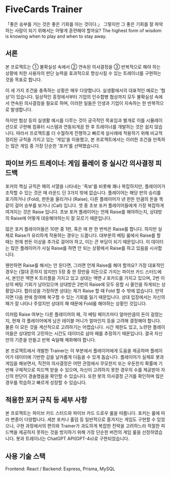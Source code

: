 # FiveCards Trainer

「좋은 승부를 거는 것은 좋은 기회를 아는 것이다.」 그렇지만 그 좋은 기회를 잘 파악하는 사람이 되기 위해서는 어떻게 훈련해야 할까요? 
The highest form of wisdom is knowing when to play and when to stay away.

## 서론

본 프로젝트는 ① 불확실성 속에서 ② 연속된 의사결정을 ③ 반복적으로 해야 하는 상황에 처한 사용자의 판단 능력을 효과적으로 향상시킬 수 있는 트레이너를 구현하는 것을 목표로 합니다.

이 세 가지 조건을 충족하는 상황은 매우 다양합니다. 실생활에서의 대표적인 예로는 '협상'이 있습니다. 일상적인 흥정에서부터 기업의 인수합병 협상까지 모두 불확실성 속에서 연속된 의사결정을 필요로 하며, 이러한 일들은 인생과 기업이 지속하는 한 반복적으로 발생합니다.

하지만 협상 등의 실생활 예시를 다루는 것이 궁극적인 목표임과 별개로 이를 시뮬레이션으로 구현해 컴퓨터 시스템과 연동되게끔 한 후 트레이너를 개발하는 것은 쉽지 않습니다. 따라서 프로젝트를 더 수월하게 진행하고 빠르게 실사례에 적용하기 위해 비교적 정리된 규칙을 가지고 있는 '게임'을 이용했고, 본 프로젝트에서는 이러한 조건을 만족하는 많은 게임 중 가장 단순한 '포커'를 선택했습니다.

## 파이브 카드 트레이너: 게임 플레이 중 실시간 의사결정 피드백

포커의 핵심 규칙은 패의 서열을 나타내는 '족보'를 비롯해 꽤나 복잡하지만, 플레이어가 조작할 수 있는 것은 매 라운드 단 3가지 밖에 없습니다. 플레이어는 해당 판의 승리를 포기하거나 (Fold), 판돈을 올리거나 (Raise), 다른 플레이어가 낸 판돈 만큼의 돈을 똑같이 걸어 승부를 보거나 (Call) 입니다. 셋 중 초보 포커 플레이어들에게 가장 복잡하게 여겨지는 것은 Raise 입니다. 초보 포커 플레이어는 언제 Raise를 해야하는지, 상대방의 Raise에 어떻게 대응해야하는지 잘 모르기 때문입니다.

많은 포커 플레이어들은 10판 중 1판, 혹은 매 판 한 번씩은 Raise를 합니다. 하지만 실제로 Raise가 유리하게 작용하는 경우는 드뭅니다. 대부분의 베팅 룰에서 Raise를 할 때는 현재 판돈 이상을 추가로 걸어야 하고, 이는 큰 부담이 되기 때문입니다. 이 데이터는 많은 플레이어가 사실 Raise를 하면 안 되는 상황에서 Raise를 하고 있음을 시사합니다.

웬만하면 Raise를 해서는 안 된다면, 그러면 언제 Raise를 해야 할까요? 가장 대표적인 경우는 (절대 흔하지 않지만) 5장 중 한 장만을 히든으로 가지는 파이브 카드 스터드에서, 본인은 액면 K 트리플을 가지고 있고 상대는 액면 J 포카드를 가지고 있으며, 2번 이상의 베팅 기회가 남아있으며 상대방은 2번의 Raise에 모두 응할 시 올인을 하게되는 상황입니다. 합리성을 가정하면 상대는 제가 Raise 할 때 Fold 할 수 밖에 없습니다. 만약 지면 다음 판에 참여해 복구할 수 있는 기회를 잃기 때문입니다. 상대 입장에서는 자신의 패가 잘 나타나 주었지만 상대의 패 때문에 Fold를 해야하는 상황인 것입니다.

이처럼 Raise 여부는 다른 플레이어의 패, 각 베팅 페이즈마다 얼마만큼의 돈이 걸렸는지, 현재 각 플레이어에게 남은 테이블 머니가 얼마인지 등을 고려해 결정해야 합니다. 물론 이 모든 것을 계산적으로 고려하기는 어렵습니다. 시간 제한도 있고, 노련한 플레이어들은 상대방의 고민하는 시간도 데이터로 삼아 패를 추정하기 때문입니다. 결국 자신만의 기준을 만들고 반복 숙달해 체화해야 합니다.

본 프로젝트에서 개발한 Trainer는 이 부분에서 플레이어에게 도움을 제공하며 플레이어가 데이터에 기반한 감을 날카롭게 다듬을 수 있게 돕습니다. 플레이어가 실제로 봇과 게임을 해보면서, 직전의 의사결정은 어떤 관점에서 무모한지 또는 우둔한지 확률에 기반해 구체적으로 피드백 받을 수 있으며, 자신이 고려하지 못한 경우의 수를 제공받아 자신의 판단이 경솔했음을 확인할 수 있습니다. 또한 봇의 의사결정 근거를 확인하며 많은 경우를 학습하고 빠르게 성장할 수 있습니다.

## 적용한 포커 규칙 등 세부 사항
본 프로젝트는 파이브 카드 스터드와 파이브 카드 드로우 룰을 따릅니다. 포커는 룰에 따라 변종이 다양합니다. 세븐 포커나 홀덤 등 일반적으로 즐겨지는 게임도 구현할 수 있었으나, 구현 과정에서의 편의와 Trainer가 과도하게 복잡한 전략을 고려하느라 적절한 피드백을 제공하지 못하는 것을 방지하기 위해 가장 단순한 버전의 게임 룰을 선정하였습니다. 봇과 트레이너는 ChatGPT API(GPT-4o)로 구현되었습니다.

## 사용 기술 스택
Frontend: React / Backend: Express, Prisma, MySQL
